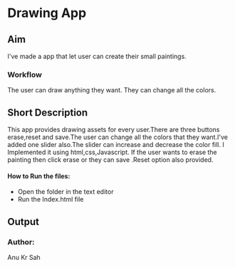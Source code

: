 <h1>Drawing App</h1>

<h2>Aim</h2>
<p>I've made a app that let user can create their small paintings.</p>

<h3>Workflow</h3>
<p>The user can draw anything they want. They can change all the colors.</p>

<h2>Short Description</h2>
<p>This app provides drawing assets for every user.There are three buttons erase,reset and save.The user can change all the colors that they want.I've added one slider also.The slider can increase and decrease the color fill. I Implemented it using html,css,Javascript. If the user wants to erase the painting then click erase or they can save .Reset option also provided.</p>

<h4>How to Run the files:</h4>
<ul>
  <li>Open the folder in the text editor</li>
  <li>Run the Index.html file</li>
</ul>

<h2>Output</h2>


<h3>Author:</h3>
<p>Anu Kr Sah</p>

